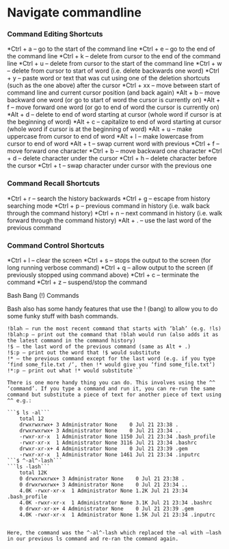 # Navigate commandline
### Command Editing Shortcuts

*Ctrl + a – go to the start of the command line
*Ctrl + e – go to the end of the command line
*Ctrl + k – delete from cursor to the end of the command line
*Ctrl + u – delete from cursor to the start of the command line
*Ctrl + w – delete from cursor to start of word (i.e. delete backwards one word)
*Ctrl + y – paste word or text that was cut using one of the deletion shortcuts (such as the one above) after the cursor
*Ctrl + xx – move between start of command line and current cursor position (and back again)
*Alt + b – move backward one word (or go to start of word the cursor is currently on)
*Alt + f – move forward one word (or go to end of word the cursor is currently on)
*Alt + d – delete to end of word starting at cursor (whole word if cursor is at the beginning of word)
*Alt + c – capitalize to end of word starting at cursor (whole word if cursor is at the beginning of word)
*Alt + u – make uppercase from cursor to end of word
*Alt + l – make lowercase from cursor to end of word
*Alt + t – swap current word with previous
*Ctrl + f – move forward one character
*Ctrl + b – move backward one character
*Ctrl + d – delete character under the cursor
*Ctrl + h – delete character before the cursor
*Ctrl + t – swap character under cursor with the previous one

### Command Recall Shortcuts

*Ctrl + r – search the history backwards
*Ctrl + g – escape from history searching mode
*Ctrl + p – previous command in history (i.e. walk back through the command history)
*Ctrl + n – next command in history (i.e. walk forward through the command history)
*Alt + . – use the last word of the previous command

### Command Control Shortcuts

*Ctrl + l – clear the screen
*Ctrl + s – stops the output to the screen (for long running verbose command)
*Ctrl + q – allow output to the screen (if previously stopped using command above)
*Ctrl + c – terminate the command
*Ctrl + z – suspend/stop the command

Bash Bang (!) Commands

Bash also has some handy features that use the ! (bang) to allow you to do some funky stuff with bash commands.

```!! – run last command
!blah – run the most recent command that starts with ‘blah’ (e.g. !ls)
!blah:p – print out the command that !blah would run (also adds it as the latest command in the command history)
!$ – the last word of the previous command (same as Alt + .)
!$:p – print out the word that !$ would substitute
!* – the previous command except for the last word (e.g. if you type ‘find some_file.txt /‘, then !* would give you ‘find some_file.txt‘)
!*:p – print out what !* would substitute```

There is one more handy thing you can do. This involves using the ^^ ‘command’. If you type a command and run it, you can re-run the same command but substitute a piece of text for another piece of text using ^^ e.g.:

```$ ls -al```
    total 12
    drwxrwxrwx+ 3 Administrator None    0 Jul 21 23:38 .
    drwxrwxrwx+ 3 Administrator None    0 Jul 21 23:34 ..
    -rwxr-xr-x  1 Administrator None 1150 Jul 21 23:34 .bash_profile
    -rwxr-xr-x  1 Administrator None 3116 Jul 21 23:34 .bashrc
    drwxr-xr-x+ 4 Administrator None    0 Jul 21 23:39 .gem
    -rwxr-xr-x  1 Administrator None 1461 Jul 21 23:34 .inputrc
```$ ^-al^-lash```
```ls -lash```
    total 12K
    0 drwxrwxrwx+ 3 Administrator None    0 Jul 21 23:38 .
    0 drwxrwxrwx+ 3 Administrator None    0 Jul 21 23:34 ..
    4.0K -rwxr-xr-x  1 Administrator None 1.2K Jul 21 23:34 .bash_profile
    4.0K -rwxr-xr-x  1 Administrator None 3.1K Jul 21 23:34 .bashrc
    0 drwxr-xr-x+ 4 Administrator None    0 Jul 21 23:39 .gem
    4.0K -rwxr-xr-x  1 Administrator None 1.5K Jul 21 23:34 .inputrc


Here, the command was the ^-al^-lash which replaced the –al with –lash in our previous ls command and re-ran the command again.
